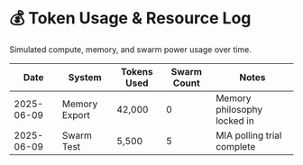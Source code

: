 # 💰 Token Usage & Resource Log

Simulated compute, memory, and swarm power usage over time.

| Date       | System        | Tokens Used | Swarm Count | Notes                       |
|------------|----------------|-------------|-------------|-----------------------------|
| 2025-06-09 | Memory Export  | 42,000      | 0           | Memory philosophy locked in |
| 2025-06-09 | Swarm Test     | 5,500       | 5           | MIA polling trial complete  |
